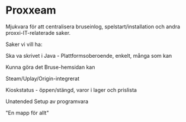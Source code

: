 Proxxeam
========

Mjukvara för att centralisera bruseinlog, spelstart/installation och andra proxxi-IT-relaterade saker.

Saker vi vill ha:

Ska va skrivet i Java - Plattformsoberoende, enkelt, många som kan

Kunna göra det Bruse-hemsidan kan

Steam/Uplay/Origin-integrerat

Kioskstatus - öppen/stängd, varor i lager och prislista

Unatended Setup av programvara

"En mapp för allt"
